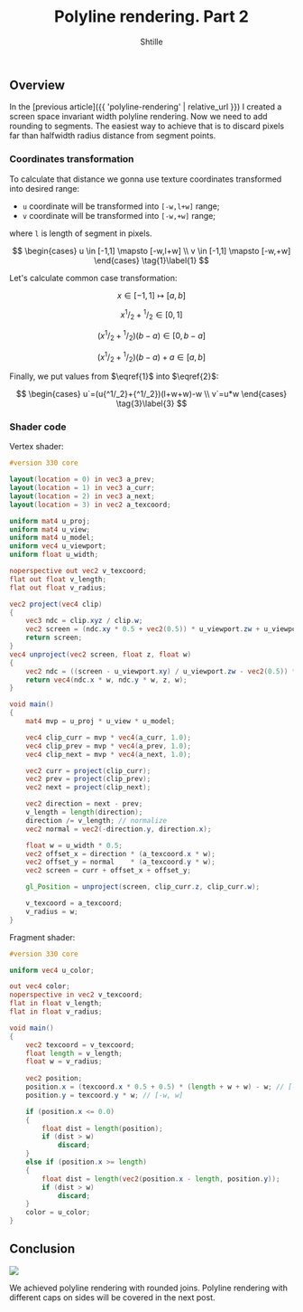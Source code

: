 ﻿---
layout: post
title: "Polyline rendering. Part 2"
author: "Shtille"
categories: journal
tags: [C++,GLSL,samples]
image: polyline-rounded.png
---

## Overview

In the [previous article]({{ 'polyline-rendering' | relative_url }}) I created a screen space invariant width polyline rendering.
Now we need to add rounding to segments. The easiest way to achieve that is to discard pixels far than halfwidth radius distance from segment points.

### Coordinates transformation

To calculate that distance we gonna use texture coordinates transformed into desired range:

* `u` coordinate will be transformed into `[-w,l+w]` range;
* `v` coordinate will be transformed into `[-w,+w]` range;

where `l` is length of segment in pixels.

$$
\begin{cases}
u \in [-1,1] \mapsto [-w,l+w] \\
v \in [-1,1] \mapsto [-w,+w]
\end{cases} \tag{1}\label{1}
$$

Let's calculate common case transformation:

$$
x \in [-1,1] \mapsto [a,b]
$$

$$
x{^1/_2}+{^1/_2} \in [0,1]
$$

$$
(x{^1/_2}+{^1/_2})(b-a) \in [0,b-a]
$$

$$
(x{^1/_2}+{^1/_2})(b-a)+a \in [a,b] \tag{2}\label{2}
$$

Finally, we put values from $\eqref{1}$ into $\eqref{2}$:

$$
\begin{cases}
u`=(u{^1/_2}+{^1/_2})(l+w+w)-w \\
v`=u*w
\end{cases} \tag{3}\label{3}
$$

### Shader code

Vertex shader:

```glsl
#version 330 core

layout(location = 0) in vec3 a_prev;
layout(location = 1) in vec3 a_curr;
layout(location = 2) in vec3 a_next;
layout(location = 3) in vec2 a_texcoord;

uniform mat4 u_proj;
uniform mat4 u_view;
uniform mat4 u_model;
uniform vec4 u_viewport;
uniform float u_width;

noperspective out vec2 v_texcoord;
flat out float v_length;
flat out float v_radius;

vec2 project(vec4 clip)
{
    vec3 ndc = clip.xyz / clip.w;
    vec2 screen = (ndc.xy * 0.5 + vec2(0.5)) * u_viewport.zw + u_viewport.xy;
    return screen;
}
vec4 unproject(vec2 screen, float z, float w)
{
    vec2 ndc = ((screen - u_viewport.xy) / u_viewport.zw - vec2(0.5)) * 2.0;
    return vec4(ndc.x * w, ndc.y * w, z, w);
}

void main()
{
    mat4 mvp = u_proj * u_view * u_model;

    vec4 clip_curr = mvp * vec4(a_curr, 1.0);
    vec4 clip_prev = mvp * vec4(a_prev, 1.0);
    vec4 clip_next = mvp * vec4(a_next, 1.0);

    vec2 curr = project(clip_curr);
    vec2 prev = project(clip_prev);
    vec2 next = project(clip_next);

    vec2 direction = next - prev;
    v_length = length(direction);
    direction /= v_length; // normalize
    vec2 normal = vec2(-direction.y, direction.x);

    float w = u_width * 0.5;
    vec2 offset_x = direction * (a_texcoord.x * w);
    vec2 offset_y = normal    * (a_texcoord.y * w);
    vec2 screen = curr + offset_x + offset_y;

    gl_Position = unproject(screen, clip_curr.z, clip_curr.w);

    v_texcoord = a_texcoord;
    v_radius = w;
}
```

Fragment shader:

```glsl
#version 330 core

uniform vec4 u_color;

out vec4 color;
noperspective in vec2 v_texcoord;
flat in float v_length;
flat in float v_radius;

void main()
{
    vec2 texcoord = v_texcoord;
    float length = v_length;
    float w = v_radius;
    
    vec2 position;
    position.x = (texcoord.x * 0.5 + 0.5) * (length + w + w) - w; // [-w, l+w]
    position.y = texcoord.y * w; // [-w, w]

    if (position.x <= 0.0)
    {
        float dist = length(position);
        if (dist > w)
            discard;
    }
    else if (position.x >= length)
    {
        float dist = length(vec2(position.x - length, position.y));
        if (dist > w)
            discard;
    }
    color = u_color;
}
```

## Conclusion

<img src="{{ '/assets/img/polyline-rounded.png' | relative_url }}">

We achieved polyline rendering with rounded joins.
Polyline rendering with different caps on sides will be covered in the next post.